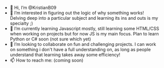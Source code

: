 - 👋 Hi, I’m @KristianB09
- 👀 I’m interested in figuring out the logic of why something works! Delving deep into a particular subject and learning its ins and outs is my specialty ;)
- 🌱 I’m currently learning Javascript mostly, still learning some HTML/CSS when working on projects but for now JS is my main focus. Plan to learn Python or C# soon (not sure which yet)
- 💞️ I’m looking to collaborate on fun and challenging projects. I can work on something i don't have a full understanding on, as long as people understand that learning takes away some efficiency!
- 📫 How to reach me: (coming soon)

<!---
KristianB09/KristianB09 is a ✨ special ✨ repository because its `README.md` (this file) appears on your GitHub profile.
You can click the Preview link to take a look at your changes.
--->
